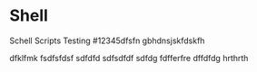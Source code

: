 # Shell
Schell Scripts
Testing
#12345dfsfn gbhdnsjskfdskfh

dfklfmk
fsdfsfdsf
sdfdfd
sdfsdfdf
sdfdg
fdfferfre
dffdfdg
hrthrth
